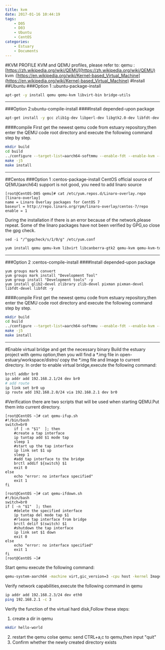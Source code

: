 ```yaml
---
title: kvm
date: 2017-01-16 10:44:19
tags:
	- D05
	- D03
	- Ubuntu
	- CentOS
categories:
	- Estuary
	- Documents
---
```

#KVM PROFILE
KVM and QEMU profiles, please refer to:
qemu :[https://zh.wikipedia.org/wiki/QEMU](https://zh.wikipedia.org/wiki/QEMU)
kvm :[https://en.wikipedia.org/wiki/Kernel-based_Virtual_Machine](https://en.wikipedia.org/wiki/Kernel-based_Virtual_Machine)
#Install
##Ubuntu
###Option 1 :ubuntu-package-install
```bash
apt-get -y install qemu qemu-kvm libvirt-bin bridge-utils
```
---
###Option 2:ubuntu-compile-install
####Install depended-upon package
```bash
apt-get install -y gcc zlib1g-dev libperl-dev libgtk2.0-dev libfdt-dev bridge-utils
```
####compile
First get the newest qemu code from estuary repository,then enter the QEMU code root directory and execute the following command step by step.
```bash
mkdir build
cd build
../configure --target-list=aarch64-softmmu --enable-fdt --enable-kvm --disable-werror
make -j5
make install
```
---
##Centos
###Option 1 :centos-package-install
CentOS official source of QEMU(aarch64) support is not good, you need to add linaro source
```
[root@CentOS-D05 qemu]# cat /etc/yum.repos.d/Linaro-overlay.repo 
[linaro-overlay]
name = Linaro Overlay packages for CentOS 7
baseurl = http://repo.linaro.org/rpm/linaro-overlay/centos-7/repo
enable = 1
```
During the installation if there is an error because of the network,please repeat.
Some of the linaro packages have not been verified by GPG,so close the gpg check.
```
sed -i "/^gpgcheck/s/1/0/g" /etc/yum.conf
```

```bash
yum install qemu qemu-kvm libvirt libcanberra-gtk2 qemu-kvm qemu-kvm-tools libvirt-cim libvirt-client libvirt-java.noarch  libvirt-python libiscsi-1.7.0-5.el6  dbus-devel  virt-clone tunctl virt-manager libvirt libvirt-python python-virtinst bridge-utils -y
```
---
###Option 2 :centos-compile-install
####Install depended-upon package
```
yum groups mark convert
yum groups mark install "Development Tool"
yum group install "Development tools" -y
yum install glib2-devel zlibrary zlib-devel pixman pixman-devel libfdt-devel libfdt -y
```
####compile
First get the newest qemu code from estuary repository,then enter the QEMU code root directory and execute the following command step by step.
```bash
mkdir build
cd build
../configure --target-list=aarch64-softmmu --enable-fdt --enable-kvm --disable-werror
make -j5
make install
```
---
#Enable virtual bridge and get the necessary binary
Build the estuary project with qemu option,then you will find a *.img file in open-estuary/workspace/distro/
copy the *.img file and Image to current directory.
In order to enable virtual bridge,execute the following command:
```bash
brctl addbr br0
ip addr add 192.168.2.1/24 dev br0
# add route
ip link set br0 up
ip route add 192.168.2.0/24 via 192.168.2.1 dev br0
```
#Verification
there are two scripts that will be used when starting QEMU.Put them into current directory.
```
[root@CentOS ~]# cat qemu-ifup.sh 
#!/bin/bash
switch=br0
    if [ -n "$1"  ]; then
    #create a tap interface
    ip tuntap add $1 mode tap
    sleep 1
    #start up the tap interface
    ip link set $1 up
    sleep 1
    #add tap interface to the bridge
    brctl addif ${switch} $1
    exit 0
else
    echo "error: no interface specified"
    exit 1
fi
```
```
[root@CentOS ~]# cat qemu-ifdown.sh 
#!/bin/bash
switch=br0
if [ -n "$1"  ]; then
    #delete the specified interface
    ip tuntap del mode tap $1
    #rlease tap interface from bridge
    brctl delif $(switch) $1
    #shutdown the tap interface
    ip link set $1 down
    exit 0
else
    echo "error: no interface specified"
    exit 1
fi
[root@CentOS ~]# 
```
Start qemu execute the following command:
```bash
qemu-system-aarch64 -machine virt,gic_version=3 -cpu host -kernel Image -drive if=none,file=ubuntu.img,id=fs -device virtio-blk-device,drive=fs -append "console=ttyAMA0 root=/dev/vda1 rw rootwait" -device virtio-net-device,netdev=net0 -netdev tap,id=net0,script=qemu-ifup.sh,downscript=qemu-ifdown.sh -nographic -D -d -enable-kvm
```
Verify network capabilities,execute the following command in qemu
```bash
ip addr add 192.168.2.3/24 dev eth0
ping 192.168.2.1 -c 3
```
Verify the function of the virtual hard disk,Follow these steps:
1. create a dir in qemu
```bash
mkdir hello-world
```
2. restart the qemu
colse qemu: send CTRL+a,c to qemu,then input "quit"
3. Confirm whether the newly created directory exists
